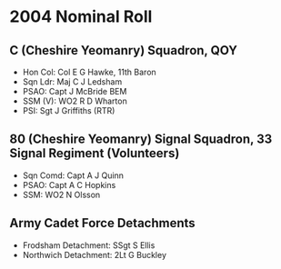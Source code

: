 # 2004 Nominal Roll

## C (Cheshire Yeomanry) Squadron, QOY

* Hon Col: Col E G Hawke, 11th Baron
* Sqn Ldr: Maj C J Ledsham
* PSAO: Capt J McBride BEM
* SSM (V): WO2 R D Wharton
* PSI: Sgt J Griffiths (RTR)

## 80 (Cheshire Yeomanry) Signal Squadron, 33 Signal Regiment (Volunteers)

* Sqn Comd: Capt A J Quinn
* PSAO: Capt A C Hopkins
* SSM: WO2 N Olsson

## Army Cadet Force Detachments

* Frodsham Detachment: SSgt S Ellis
* Northwich Detachment: 2Lt G Buckley
